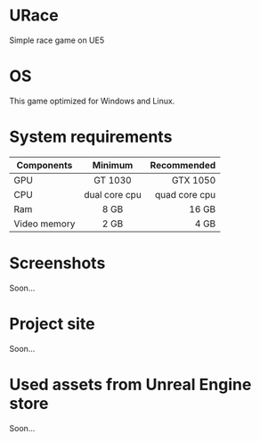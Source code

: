 # URace
 Simple race game on UE5

# OS
This game optimized for Windows and Linux.

# System requirements
| Components | Minimum | Recommended |
|----------------|:---------:|----------------:|
| GPU | GT 1030 | GTX 1050 |
| CPU | dual core cpu | quad core cpu |
| Ram | 8 GB | 16 GB |
| Video memory | 2 GB | 4 GB |

# Screenshots
Soon...

# Project site
Soon...

# Used assets from Unreal Engine store
Soon...

